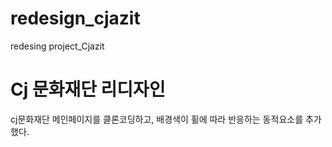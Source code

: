 # redesign_cjazit
redesing project_Cjazit
<h1>Cj 문화재단 리디자인</h1>
cj문화재단 메인페이지를 클론코딩하고, 배경색이 휠에 따라 반응하는 동적요소를 추가했다.
